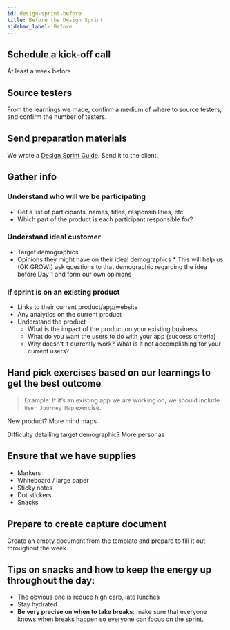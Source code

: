 ```yaml
---
id: design-sprint-before
title: Before the Design Sprint
sidebar_label: Before
---
```


## Schedule a kick-off call

At least a week before

## Source testers

From the learnings we made, confirm a medium of where to source testers, and confirm the number of testers.

## Send preparation materials

We wrote a [Design Sprint Guide](https://docs.google.com/document/d/19noBKPSdyl5ZsHruveSMabuLf-an_XGgcRt5Df4a1y8/edit#). Send it to the client.

## Gather info

### Understand who will we be participating

* Get a list of participants, names, titles, responsibilities, etc.
* Which part of the product is each participant responsible for?

### Understand ideal customer

* Target demographics
* Opinions they might have on their ideal demographics \* This will help us (OK GROW!) ask questions to that demographic regarding the idea before Day 1 and form our own opinions

### If sprint is on an existing product

* Links to their current product/app/website
* Any analytics on the current product
* Understand the product
  * What is the impact of the product on your existing business
  * What do you want the users to do with your app (success criteria)
  * Why doesn’t it currently work? What is it not accomplishing for your current users?

## Hand pick exercises based on our learnings to get the best outcome

> Example: If it’s an existing app we are working on, we should include `User Journey Map` exercise.

New product? More mind maps

Difficulty detailing target demographic? More personas

## Ensure that we have supplies

* Markers
* Whiteboard / large paper
* Sticky notes
* Dot stickers
* Snacks

## Prepare to create capture document

Create an empty document from the template and prepare to fill it out throughout the week.

## Tips on snacks and how to keep the energy up throughout the day:

* The obvious one is reduce high carb, late lunches
* Stay hydrated
* **Be very precise on when to take breaks**: make sure that everyone knows when breaks happen so everyone can focus on the sprint.
